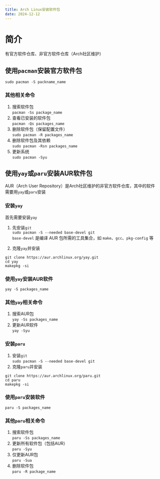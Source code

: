 ```yaml
---
title: Arch Linux安装软件包
date: 2024-12-12
---
```


# 简介

有官方软件仓库、非官方软件仓库（Arch社区维护）
## 使用`pacman`安装官方软件包

`sudo pacman -S packname_name`
### 其他相关命令

1. 搜索软件包  
`pacman -Ss package_name`  
2. 查看已安装的软件包  
`pacman -Qs packages_name`  
3. 删除软件包（保留配置文件）  
`sudo pacman -R packages_name`  
4. 删除软件包及其依赖  
`sudo pacman -Rsn packages_name`  
5. 更新系统  
`sudo pacman -Syu`  
## 使用`yay`或`paru`安装AUR软件包

AUR（Arch User Repository）是Arch社区维护的非官方软件仓库，其中的软件需要用`yay`或`paru`安装
### 安装`yay`

首先需要安装`yay`
1. 先安装`git`  
`sudo pacman -S --needed base-devel git`  
`base-devel` 是编译 AUR 包所需的工具集合，如 `make`、`gcc`、`pkg-config` 等  

2. 克隆`yay`并安装  

```
git clone https://aur.archlinux.org/yay.git
cd yay
makepkg -si
```

### 使用`yay`安装AUR软件

`yay -S packages_name`
### 其他`yay`相关命令

1. 搜索AUR包  
`yay -Ss packages_name`  
2. 更新AUR软件  
`yay -Syu`    
### 安装`paru`

1. 安装`git`  
`sudo pacman -S --needed base-devel git`  
2. 克隆`paru`并安装  

```
git clone https://aur.archlinux.org/paru.git
cd paru
makepkg -si
  ```

### 使用`paru`安装软件

`paru -S packages_name`
### 其他`paru`相关命令

1. 搜索软件包  
`paru -Ss packages_name`  
2. 更新所有软件包（包括AUR）  
`paru -Syu`  
3. 仅更新AUR包  
`paru -Sua`  
4.  删除软件包  
`paru -R package_name` 
